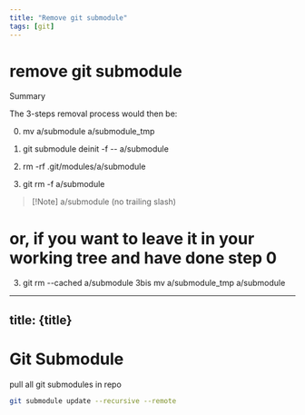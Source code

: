 ```yaml
---
title: "Remove git submodule"
tags: [git]
---
```


# remove git submodule
Summary

The 3-steps removal process would then be:

0. mv a/submodule a/submodule_tmp

1. git submodule deinit -f -- a/submodule    
2. rm -rf .git/modules/a/submodule
3. git rm -f a/submodule

>[!Note]  a/submodule (no trailing slash)

# or, if you want to leave it in your working tree and have done step 0
3.   git rm --cached a/submodule
3bis mv a/submodule_tmp a/submodule


---
title: {title}
---



# Git Submodule

pull all git submodules in repo

```bash
git submodule update --recursive --remote
```

